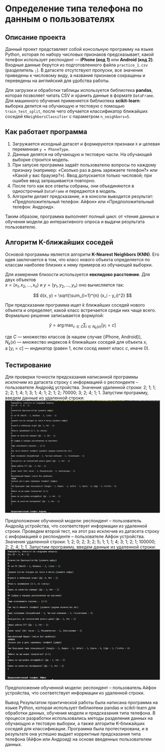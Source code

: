 # Определение типа телефона по данным о пользователях

## Описание проекта
Данный проект представляет собой консольную программу на языке Python, которая по набору числовых признаков предсказывает, какой телефон использует респондент — **iPhone (код 1)** или **Android (код 2)**. Входные данные берутся из подготовленного файла `practice_1.csv` (разделитель `;`). В датасете отсутствуют пропуски, все значения приведены к числовому виду, а названия признаков сокращены и переведены на английский для удобства работы.  

Для загрузки и обработки таблицы используется библиотека **pandas**, которая позволяет читать CSV и хранить данные в формате `DataFrame`. Для машинного обучения применяется библиотека **scikit-learn**: выборка делится на обучающую и тестовую с помощью `train_test_split`, после чего обучается классификатор ближайших соседей `KNeighborsClassifier` с параметром `n_neighbors=5`.  

## Как работает программа
1. Загружается исходный датасет и формируются признаки `X` и целевая переменная `y = PhoneType`.  
2. Данные делятся на обучающую и тестовую части. На обучающей выборке строится модель.  
3. При запуске программа задаёт пользователю вопросы по каждому признаку (например: «Сколько раз в день заряжаете телефон?» или «Какой у вас браузер?»). Ввод допускается только числовой; при ошибке ввод запрашивается повторно.  
4. После того как все ответы собраны, они объединяются в однострочный `DataFrame` и передаются в модель.  
5. Алгоритм делает предсказание, и в консоли выводится результат: «Предположительный телефон: Айфон» или «Предположительный телефон: Андроид».  

Таким образом, программа выполняет полный цикл: от чтения данных и обучения модели до интерактивного опроса и выдачи результата пользователю.  

## Алгоритм K-ближайших соседей
Основой программы является алгоритм **K-Nearest Neighbors (KNN)**. Его идея заключается в том, что класс нового объекта определяется по классам наиболее близких к нему примеров из обучающей выборки.  

Для измерения близости используется **евклидово расстояние**. Для двух объектов  
$x = (x_1, x_2, ..., x_n)$ и $y = (y_1, y_2, ..., y_n)$ оно вычисляется так:  

$$
d(x, y) = \sqrt{\sum_{i=1}^{n} (x_i - y_i)^2}
$$

При предсказании программа ищет $k$ ближайших соседей нового объекта и определяет, какой класс встречается среди них чаще всего. Формально решение записывается формулой:  

$$
\hat{y} = \arg\max_{c \in C} \sum_{i \in N_k(x)} [y_i = c]
$$

где $C$ — множество классов (в нашем случае {iPhone, Android}),  
$N_k(x)$ — множество индексов $k$ ближайших соседей для объекта $x$,  
а $[y_i = c]$ — индикатор (равен 1, если сосед имеет класс $c$, иначе 0).  

## Тестирование
Для проверки точности предсказания написанной программы исключим из датасета строку с информацией о респонденте – пользователе Андройд устройства. Значения удаленной строки:
2; 1; 1; 2; 2; 1; 4; 1; 3; 1; 4; 1; 2; 1; 2; 70000; 3; 2; 4; 1; 1.
Запустим программу, введем данные из удаленной строки:
![Тест 1](images/test1.png)

 
Предположение обученной модели: респондент – пользователь Андройд устройства, что соответствует информации из удаленной строки.
Проведем второй тест, на этот раз исключив из датасета строку с информацией о респонденте – пользователе Айфон устройства. Значения удаленной строки:
1; 2; 0; 2; 3; 2; 5; 1; 1; 1; 4; 3; 1; 2; 1; 100000; 2; 2; 4; 1; 1.
Запустим программу, введем данные из удаленной строки:
![Тест 2](images/test2.png)
 
Предположение обученной модели: респондент – пользователь Айфон устройства, что соответствует информации из удаленной строки.

Вывод
Результатом практической работы была написана программа на языке Python, которая использует библиотеки pandas и scikit-learn для обработки данных, обучения модели и предсказания типа телефона. В процессе разработки использовались методы разделения данных на обучающую и тестовую выборки, а также алгоритм K-ближайших соседей для классификации. Программа была протестирована, и в результате она успешно выдает корректные предсказания типа телефона (Айфон или Андроид) на основе введенных пользователем данных.

